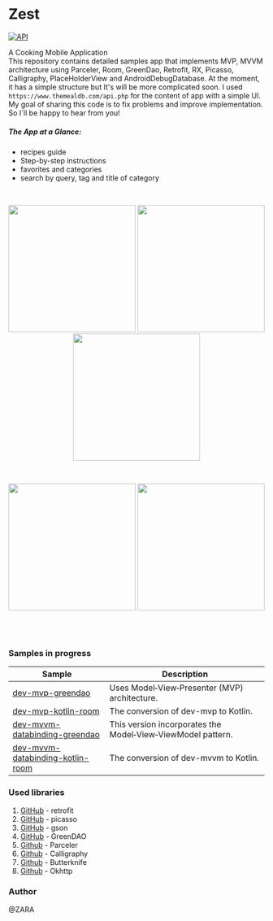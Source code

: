 # Zest
[![API](https://img.shields.io/badge/API-17%2B-brightgreen.svg?style=flat)](https://android-arsenal.com/api?level=17)

A Cooking Mobile Application
<br>
This repository contains detailed samples app that implements MVP, MVVM architecture using Parceler, Room, GreenDao, Retrofit, 
RX, Picasso, Calligraphy, PlaceHolderView and AndroidDebugDatabase. At the moment, it has a simple structure but It's will be more complicated soon.
I used `https://www.themealdb.com/api.php` for the content of app with a simple UI.
My goal of sharing this code is to fix problems and improve implementation. So I`ll be happy to hear from you!

##### The App at a Glance:

- recipes guide
- Step-by-step instructions
- favorites and categories
- search by query, tag and title of category
 
<br>
<p align="center">
  <img src="https://github.com/ZahraHeydari/Zest/blob/master/main_page.png" width="250"/>
  <img src="https://github.com/ZahraHeydari/Zest/blob/master/detail_page.png" width="250"/>
  <img src="https://github.com/ZahraHeydari/Zest/blob/master/categories_page.png" width="250"/>
</p>
<br>
<p align="center">
  <img src="https://github.com/ZahraHeydari/Zest/blob/master/favorites_page.png" width="250"/>
  <img src="https://github.com/ZahraHeydari/Zest/blob/master/search_page.png" width="250"/>
</p>
<br>
<br>


### Samples in progress

| Sample | Description |
| ------------- | ------------- |
| [dev-mvp-greendao](https://github.com/ZahraHeydari/Zest/tree/dev-mvp-greendao) | Uses Model‑View‑Presenter (MVP) architecture. |
| [dev-mvp-kotlin-room](https://github.com/ZahraHeydari/Zest/tree/dev-mvp-kotlin-room) | The conversion of dev-mvp to Kotlin. |
| [dev-mvvm-databinding-greendao](https://github.com/ZahraHeydari/Zest/tree/dev-mvvm-databinding-greendao) | This version incorporates the Model‑View‑ViewModel pattern. |
| [dev-mvvm-databinding-kotlin-room](https://github.com/ZahraHeydari/Zest/tree/dev-mvvm-databinding-kotlin-room) | The conversion of dev-mvvm to Kotlin. |


### Used libraries

1. [GitHub](http://square.github.io/retrofit/) - retrofit
2. [GitHub](https://github.com/square/picasso) - picasso
3. [GitHub](https://github.com/google/gson) - gson
4. [GitHub](https://github.com/greenrobot/greenDAO) - GreenDAO
5. [Github](https://github.com/johncarl81/parceler) - Parceler
6. [Github](https://github.com/chrisjenx/Calligraphy) - Calligraphy
7. [Github](https://github.com/JakeWharton/butterknife) - Butterknife
8. [Github](https://github.com/square/okhttp) - Okhttp


### Author

@ZARA
